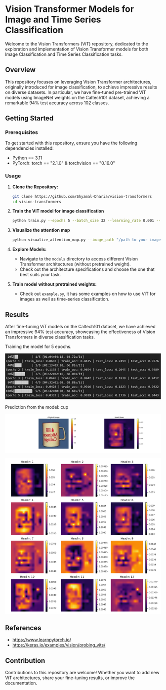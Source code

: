 # Vision Transformer Models for Image and Time Series Classification

Welcome to the Vision Transformers (ViT) repository, dedicated to the exploration and implementation of Vision Transformer models for both Image Classification and Time Series Classification tasks.

## Overview
This repository focuses on leveraging Vision Transformer architectures, originally introduced for image classification, to achieve impressive results on diverse datasets. In particular, we have fine-tuned pre-trained ViT models using ImageNet weights on the Caltech101 dataset, achieving a remarkable 94% test accuracy across 102 classes.

## Getting Started
### Prerequisites
To get started with this repository, ensure you have the following dependencies installed:
- Python == 3.11
- PyTorch: torch == "2.1.0" & torchvision == "0.16.0"

### Usage
1. **Clone the Repository:**
    ```bash
    git clone https://github.com/Shyamal-Dharia/vision-transformers
    cd vision-transformers
    ```

2. **Train the ViT model for image classification**
    ```bash
    python train.py --epochs 5 --batch_size 32 --learning_rate 0.001 --data_folder "/path to your data folder/"
    ```
2. **Visualize the attention map**
    ```bash
    python visualize_attention_map.py --image_path "/path to your image/" --img_size 224
    ```

3. **Explore Models:**
    - Navigate to the `models` directory to access different Vision Transformer architectures (without pretrained weight).
    - Check out the architecture specifications and choose the one that best suits your task.

4. **Train model without pretrained weights:**
    - Check out `example.py`, it has some examples on how to use ViT for images as well as time-series classification.


## Results
After fine-tuning ViT models on the Caltech101 dataset, we have achieved an impressive 94% test accuracy, showcasing the effectiveness of Vision Transformers in diverse classification tasks.

Training the model for 5 epochs.

![Alt text](https://github.com/Shyamal-Dharia/vision-transformers/blob/main/results.jpg?raw=true "Original image Vs Mean head")

Prediction from the model: cup

![Alt text](https://github.com/Shyamal-Dharia/vision-transformers/blob/main/overview.png?raw=true "Original image Vs Mean head")

![Alt text](https://github.com/Shyamal-Dharia/vision-transformers/blob/main/individual_heads.png?raw=true "Individual attention heads")

## References
 - https://www.learnpytorch.io/
 - https://keras.io/examples/vision/probing_vits/


## Contribution
Contributions to this repository are welcome! Whether you want to add new ViT architectures, share your fine-tuning results, or improve the documentation.

